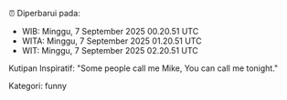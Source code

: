 ⏰ Diperbarui pada:
- WIB: Minggu, 7 September 2025 00.20.51 UTC
- WITA: Minggu, 7 September 2025 01.20.51 UTC
- WIT: Minggu, 7 September 2025 02.20.51 UTC

Kutipan Inspiratif:
"Some people call me Mike, You can call me tonight."


Kategori: funny

